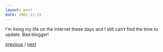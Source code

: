 ```yaml
---
layout: post
date: 2002-11-23
---
```


I'm living my life on the internet these days and I still can't find the time to update. Bad blogger!

<a href="{{page.previous.url}}">previous</a> / <a href="{{page.next.url}}">next</a>
